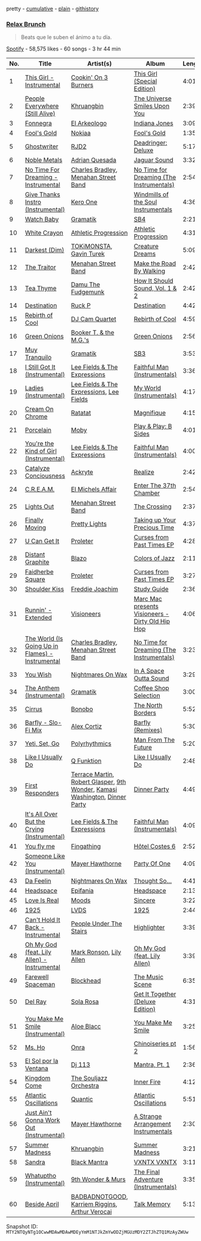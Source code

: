 pretty - [cumulative](/playlists/cumulative/37i9dQZF1DWVqFWv4EZA70.md) - [plain](/playlists/plain/37i9dQZF1DWVqFWv4EZA70) - [githistory](https://github.githistory.xyz/mackorone/spotify-playlist-archive/blob/main/playlists/plain/37i9dQZF1DWVqFWv4EZA70)

### [Relax Brunch](https://open.spotify.com/playlist/37i9dQZF1DWVqFWv4EZA70)

> Beats que le suben el ánimo a tu día.

[Spotify](https://open.spotify.com/user/spotify) - 58,575 likes - 60 songs - 3 hr 44 min

| No. | Title | Artist(s) | Album | Length |
|---|---|---|---|---|
| 1 | [This Girl \- Instrumental](https://open.spotify.com/track/5i7UCAOx9N6F6LIuVtEpRP) | [Cookin' On 3 Burners](https://open.spotify.com/artist/726MxZBpkxnnoKl6aN7mmj) | [This Girl \(Special Edition\)](https://open.spotify.com/album/5cHvz35TwKvzmdald8wL8E) | 4:01 |
| 2 | [People Everywhere \(Still Alive\)](https://open.spotify.com/track/2OQ1V0e2O56AeIo4ywuYKF) | [Khruangbin](https://open.spotify.com/artist/2mVVjNmdjXZZDvhgQWiakk) | [The Universe Smiles Upon You](https://open.spotify.com/album/2OPcQNLP8DQVumD8kBRAH3) | 2:39 |
| 3 | [Fonnegra](https://open.spotify.com/track/1NlcTmZSe7Nbd1KClwmx51) | [El Arkeologo](https://open.spotify.com/artist/6IB7haQdDZM6rdSssVRHre) | [Indiana Jones](https://open.spotify.com/album/0Zzv3eEsc54Szwm8CrZjd6) | 3:09 |
| 4 | [Fool's Gold](https://open.spotify.com/track/2qMOAJmGCJhUOJoZhtPAIb) | [Nokiaa](https://open.spotify.com/artist/0ikgHu560bYMZOOXFQnRLN) | [Fool's Gold](https://open.spotify.com/album/0fn9HuJ6H8wuIW4a1Yt9uH) | 1:35 |
| 5 | [Ghostwriter](https://open.spotify.com/track/5Nn2Dj7OQsGL6pgQ9iIzPp) | [RJD2](https://open.spotify.com/artist/1O3ZOjqFLEnbpZexcRjocn) | [Deadringer: Deluxe](https://open.spotify.com/album/7DmNwRBDJRUEFUlk3oa2Aj) | 5:17 |
| 6 | [Noble Metals](https://open.spotify.com/track/5Yy17GXyBXDe1W01tXRu8H) | [Adrian Quesada](https://open.spotify.com/artist/07YivsJVCrmhhjzBcBtMGv) | [Jaguar Sound](https://open.spotify.com/album/0G4ZUqUhs6LMEiZ6ADc6bX) | 3:32 |
| 7 | [No Time For Dreaming \- Instrumental](https://open.spotify.com/track/6FEESiC65oKkgebXZlPc5J) | [Charles Bradley](https://open.spotify.com/artist/462T0buQ5ScBUQCRpodDRf), [Menahan Street Band](https://open.spotify.com/artist/1PryMSya1JnSAlcwYawCxp) | [No Time for Dreaming \(The Instrumentals\)](https://open.spotify.com/album/52Ad1j9o1wFWUj8DRul2sL) | 2:54 |
| 8 | [Give Thanks Instro \(Instrumental\)](https://open.spotify.com/track/1tJ0cJiI2hSY05InPQc93p) | [Kero One](https://open.spotify.com/artist/5EXuZB9s9F3ezkS7zpV8d1) | [Windmills of the Soul Instrumentals](https://open.spotify.com/album/21J9q0qN5O76XkGVUQLsM9) | 4:36 |
| 9 | [Watch Baby](https://open.spotify.com/track/6hg7Re7Eu6MfAd33G6KOKa) | [Gramatik](https://open.spotify.com/artist/179BpmLkQCRIoU68Co80f5) | [SB4](https://open.spotify.com/album/0bLCkwjclcyYzC7CxTXnFa) | 2:21 |
| 10 | [White Crayon](https://open.spotify.com/track/3a1CnmO9A2hb1B42dMTxel) | [Athletic Progression](https://open.spotify.com/artist/2BBIIe7eBYThLcIrZGZb3I) | [Athletic Progression](https://open.spotify.com/album/3DPTrgC3Ee2cZN6lUGWdaq) | 4:31 |
| 11 | [Darkest \(Dim\)](https://open.spotify.com/track/548HwuXDxj3wxRu45e0uf8) | [TOKiMONSTA](https://open.spotify.com/artist/3VwKSHAfgzV1DOHV0aANCI), [Gavin Turek](https://open.spotify.com/artist/17czHqI0Lwj2V3htvm8afG) | [Creature Dreams](https://open.spotify.com/album/2n2lsJowrhccWUuDU66cmm) | 5:09 |
| 12 | [The Traitor](https://open.spotify.com/track/1bZH8L8V2m454tdcSPEIl7) | [Menahan Street Band](https://open.spotify.com/artist/1PryMSya1JnSAlcwYawCxp) | [Make the Road By Walking](https://open.spotify.com/album/6wdxaAC6P7f6w05QadHFcB) | 2:42 |
| 13 | [Tea Thyme](https://open.spotify.com/track/2APXQ9ONhqK1GDexegeSdv) | [Damu The Fudgemunk](https://open.spotify.com/artist/7Mws36yO3takBR2WMsXOkM) | [How It Should Sound, Vol\. 1 & 2](https://open.spotify.com/album/5KIoOhlCq4pWV9aupB97KU) | 2:42 |
| 14 | [Destination](https://open.spotify.com/track/3Yw5a8qoFLRI6syccll9av) | [Ruck P](https://open.spotify.com/artist/0SIxAAknV8iR2jHcQJ9Sfn) | [Destination](https://open.spotify.com/album/0tvnTrH77t7WwR59Ww6PP2) | 4:42 |
| 15 | [Rebirth of Cool](https://open.spotify.com/track/4aNsaULjrRRMUPXP9IcDEa) | [DJ Cam Quartet](https://open.spotify.com/artist/0DkOD427BCfr11yQVvfqU9) | [Rebirth of Cool](https://open.spotify.com/album/4Qs2QGM0QfiQnnQwc032Z1) | 4:59 |
| 16 | [Green Onions](https://open.spotify.com/track/4fQMGlCawbTkH9yPPZ49kP) | [Booker T\. & the M.G.'s](https://open.spotify.com/artist/2vDV0T8sxx2ENnKXds75e5) | [Green Onions](https://open.spotify.com/album/2aGFVLz0oQPa3uxCfq9lcU) | 2:56 |
| 17 | [Muy Tranquilo](https://open.spotify.com/track/6O7qFEXmLQcOsV37wrgJDz) | [Gramatik](https://open.spotify.com/artist/179BpmLkQCRIoU68Co80f5) | [SB3](https://open.spotify.com/album/6zRPOKKIiUEQPGYnLoavVj) | 3:53 |
| 18 | [I Still Got It \(Instrumental\)](https://open.spotify.com/track/1Fq9IQT0vGQrCQ0DsQtQuz) | [Lee Fields & The Expressions](https://open.spotify.com/artist/2bToe6WyGvADJftreuXh2K) | [Faithful Man \(Instrumentals\)](https://open.spotify.com/album/1mtrVXhx0JBuv53GqqJbiG) | 3:36 |
| 19 | [Ladies \(Instrumental\)](https://open.spotify.com/track/1SGQDxceZAPK4IWffYCw8c) | [Lee Fields & The Expressions](https://open.spotify.com/artist/2bToe6WyGvADJftreuXh2K), [Lee Fields](https://open.spotify.com/artist/3MAzDpqE01xyUmzNsc0Ee0) | [My World \(Instrumentals\)](https://open.spotify.com/album/3SFxXvZr27fS5fpOWPckrI) | 4:17 |
| 20 | [Cream On Chrome](https://open.spotify.com/track/0yzfkTH0QKIAYVeTex1NKJ) | [Ratatat](https://open.spotify.com/artist/57dN52uHvrHOxijzpIgu3E) | [Magnifique](https://open.spotify.com/album/5bFeGIVw5pGnLamK7eVSef) | 4:15 |
| 21 | [Porcelain](https://open.spotify.com/track/5fJAYWoFgXm26HLNViFiUh) | [Moby](https://open.spotify.com/artist/3OsRAKCvk37zwYcnzRf5XF) | [Play & Play: B Sides](https://open.spotify.com/album/724hO8VLcKOz9b0y18wA8c) | 4:01 |
| 22 | [You're the Kind of Girl \(Instrumental\)](https://open.spotify.com/track/6gZkoHTufo7bTuMHFyppWv) | [Lee Fields & The Expressions](https://open.spotify.com/artist/2bToe6WyGvADJftreuXh2K) | [Faithful Man \(Instrumentals\)](https://open.spotify.com/album/1mtrVXhx0JBuv53GqqJbiG) | 4:00 |
| 23 | [Catalyze Conciousness](https://open.spotify.com/track/0ZStPeLfNLMH1EacArPO5W) | [Ackryte](https://open.spotify.com/artist/54xP4Co5hBxt3KDOeF9WqA) | [Realize](https://open.spotify.com/album/2WGk8lQFbPpRdecsNUCVlQ) | 2:42 |
| 24 | [C.R.E.A.M.](https://open.spotify.com/track/4bJ7tMJqfYmkKgCYzaaG4B) | [El Michels Affair](https://open.spotify.com/artist/0cLrgpG3pW4MX4nD8h6qCc) | [Enter The 37th Chamber](https://open.spotify.com/album/7ylTeGpMy2RbFDMGSnYjX5) | 2:54 |
| 25 | [Lights Out](https://open.spotify.com/track/5aqR0sE4AVaycHGVVjoZmx) | [Menahan Street Band](https://open.spotify.com/artist/1PryMSya1JnSAlcwYawCxp) | [The Crossing](https://open.spotify.com/album/1MY3VMNUb73QNJhZB92uGB) | 2:37 |
| 26 | [Finally Moving](https://open.spotify.com/track/3WS7spXVlbeC5kjePmHMQW) | [Pretty Lights](https://open.spotify.com/artist/4iVhFmG8YCCEHANGeUUS9q) | [Taking up Your Precious Time](https://open.spotify.com/album/5E5U9ckjlBvJ3qkNAAqESY) | 4:37 |
| 27 | [U Can Get It](https://open.spotify.com/track/7hgCSM590WO7HC02mgnXvh) | [Proleter](https://open.spotify.com/artist/5dCpFeKxLbycrnsjWZjha8) | [Curses from Past Times EP](https://open.spotify.com/album/5se7J0zVDdu3lH5dcw3ael) | 4:28 |
| 28 | [Distant Graphite](https://open.spotify.com/track/0mP794DC011KhYyhqwy8rQ) | [Blazo](https://open.spotify.com/artist/089rQ02K5KBRF0XRYcQ9LX) | [Colors of Jazz](https://open.spotify.com/album/4O4EW5fWTbGuI3wl2uVCQ0) | 2:11 |
| 29 | [Faidherbe Square](https://open.spotify.com/track/2hHNFmRgj2KUCeCcJH0QLP) | [Proleter](https://open.spotify.com/artist/5dCpFeKxLbycrnsjWZjha8) | [Curses from Past Times EP](https://open.spotify.com/album/5se7J0zVDdu3lH5dcw3ael) | 3:27 |
| 30 | [Shoulder Kiss](https://open.spotify.com/track/3ZB4h7rWKKIMC06EzFiuE9) | [Freddie Joachim](https://open.spotify.com/artist/0GgkfnO3Bu2CFn65ZH31TF) | [Study Guide](https://open.spotify.com/album/46LudqPGBEIX9l8FlVqe9x) | 2:36 |
| 31 | [Runnin' \- Extended](https://open.spotify.com/track/6x0fMgsxvhpiOspnhykuF2) | [Visioneers](https://open.spotify.com/artist/1PjrwJuTm8jNItVJ1GDrrD) | [Marc Mac presents Visioneers \- Dirty Old Hip Hop](https://open.spotify.com/album/7ytasfSaRrQtKyjkiiYibW) | 4:06 |
| 32 | [The World \(Is Going Up in Flames\) \- Instrumental](https://open.spotify.com/track/7dBvMFSY8mABXn4Cmq4y5g) | [Charles Bradley](https://open.spotify.com/artist/462T0buQ5ScBUQCRpodDRf), [Menahan Street Band](https://open.spotify.com/artist/1PryMSya1JnSAlcwYawCxp) | [No Time for Dreaming \(The Instrumentals\)](https://open.spotify.com/album/52Ad1j9o1wFWUj8DRul2sL) | 3:23 |
| 33 | [You Wish](https://open.spotify.com/track/6G6M4fl2I0eqEQnzyTwR8m) | [Nightmares On Wax](https://open.spotify.com/artist/4tNxq9NGKTKaX8OkZBLgf0) | [In A Space Outta Sound](https://open.spotify.com/album/0SoMbQsPZTM8iA6HB5GSkg) | 3:29 |
| 34 | [The Anthem \(Instrumental\)](https://open.spotify.com/track/39WiivO5yDqfhHFXsREqCE) | [Gramatik](https://open.spotify.com/artist/179BpmLkQCRIoU68Co80f5) | [Coffee Shop Selection](https://open.spotify.com/album/2Du6CyEJh7uk7nfiGATB1r) | 3:00 |
| 35 | [Cirrus](https://open.spotify.com/track/2lJ4d8MCT6ZlDRHKJ1br14) | [Bonobo](https://open.spotify.com/artist/0cmWgDlu9CwTgxPhf403hb) | [The North Borders](https://open.spotify.com/album/7sN6lCgPf1rbZYmA3edMKv) | 5:52 |
| 36 | [Barfly \- Slo\-Fi Mix](https://open.spotify.com/track/6Cq5rm1CEQcXV1bWXmL8Vq) | [Alex Cortiz](https://open.spotify.com/artist/484XUhtQMjzHZhvU0FrjCX) | [Barfly \(Remixes\)](https://open.spotify.com/album/5quziiwWuBP5sIPMqthYgm) | 5:30 |
| 37 | [Yeti, Set, Go](https://open.spotify.com/track/6BaQQK0ICJFPECwhUDkCZC) | [Polyrhythmics](https://open.spotify.com/artist/43pamwJj22NKepRqNeS412) | [Man From The Future](https://open.spotify.com/album/2eEieeGRF7ra1277V8buvn) | 5:20 |
| 38 | [Like I Usually Do](https://open.spotify.com/track/4PHqFuq0cfUP8LblrwcBaK) | [Q Funktion](https://open.spotify.com/artist/603l2mkaHaV6uvQKfuh1B3) | [Like I Usually Do](https://open.spotify.com/album/1p5jDeVqSrZvhPZiJ20Xbl) | 2:48 |
| 39 | [First Responders](https://open.spotify.com/track/1ux778Ljln0QEitz2fB4PH) | [Terrace Martin](https://open.spotify.com/artist/7MNEVabc4cs19CbzAFZmXz), [Robert Glasper](https://open.spotify.com/artist/5cM1PvItlR21WUyBnsdMcn), [9th Wonder](https://open.spotify.com/artist/4s8ZGMVf3OiPktSP4ulpqU), [Kamasi Washington](https://open.spotify.com/artist/6HQYnRM4OzToCYPpVBInuU), [Dinner Party](https://open.spotify.com/artist/6p70iKebfMSl8zbkiEwOtS) | [Dinner Party](https://open.spotify.com/album/4Wq9dC08uEtSuGc8mFwC3r) | 4:49 |
| 40 | [It's All Over But the Crying \(Instrumental\)](https://open.spotify.com/track/1WrQreMyy7L97MUSdS01xu) | [Lee Fields & The Expressions](https://open.spotify.com/artist/2bToe6WyGvADJftreuXh2K) | [Faithful Man \(Instrumentals\)](https://open.spotify.com/album/1mtrVXhx0JBuv53GqqJbiG) | 4:09 |
| 41 | [You fly me](https://open.spotify.com/track/5R4q6bsvAChmt1icAE1EWh) | [Fingathing](https://open.spotify.com/artist/7l9MYefk0544OMaA9wIPDW) | [Hôtel Costes 6](https://open.spotify.com/album/1VxdV8gGNW9JAdZ7yak3c0) | 2:52 |
| 42 | [Someone Like You \(Instrumental\)](https://open.spotify.com/track/64GFQFCscymlV0uCbo4qlu) | [Mayer Hawthorne](https://open.spotify.com/artist/4d53BMrRlQkrQMz5d59f2O) | [Party Of One](https://open.spotify.com/album/7za7wEUn5JAq6yKC2SEbnj) | 4:09 |
| 43 | [Da Feelin](https://open.spotify.com/track/2eV5tSdlAqNQIHRzHUMsXe) | [Nightmares On Wax](https://open.spotify.com/artist/4tNxq9NGKTKaX8OkZBLgf0) | [Thought So…](https://open.spotify.com/album/6eRbwkfRJkEWTdNQ7NL3rT) | 4:41 |
| 44 | [Headspace](https://open.spotify.com/track/6CkTv37VYslWD9igy0pVDG) | [Epifania](https://open.spotify.com/artist/47OYz3d3DvnXpfaJ7i0z6b) | [Headspace](https://open.spotify.com/album/1hEyaZG3Y4JqrJhWtZMEtz) | 2:13 |
| 45 | [Love Is Real](https://open.spotify.com/track/2jc8OuPiEPg8T5DhsiRmfk) | [Moods](https://open.spotify.com/artist/14uVJsPC4DByeuD0cq36ez) | [Sincere](https://open.spotify.com/album/0ZQYqKHB95vUfquyaFgJUW) | 3:22 |
| 46 | [1925](https://open.spotify.com/track/3navZS9goNH9MlBiKD1E6V) | [LVDS](https://open.spotify.com/artist/1bchORmrFrz4QUD9JhVm8s) | [1925](https://open.spotify.com/album/02JcbHQKbM8u2wRO5WHaOe) | 2:44 |
| 47 | [Can't Hold It Back \- Instrumental](https://open.spotify.com/track/0TK3fh9LH2OGfex6ns2gP2) | [People Under The Stairs](https://open.spotify.com/artist/0av074qUwLn5eyzwqoq3xh) | [Highlighter](https://open.spotify.com/album/4ZZOgZ1MOnTrN3X6bIOEIW) | 3:39 |
| 48 | [Oh My God \(feat\. Lily Allen\) \- Instrumental](https://open.spotify.com/track/3WQIsoZw1ozbE7KW0C7gfW) | [Mark Ronson](https://open.spotify.com/artist/3hv9jJF3adDNsBSIQDqcjp), [Lily Allen](https://open.spotify.com/artist/13saZpZnCDWOI9D4IJhp1f) | [Oh My God \(feat\. Lily Allen\)](https://open.spotify.com/album/4J086EMlr6bwo4E4o93vvP) | 3:39 |
| 49 | [Farewell Spaceman](https://open.spotify.com/track/2LH8eZOTAp4spvNCuLvZ8V) | [Blockhead](https://open.spotify.com/artist/7bHm3B3jJju0q9FUdOgp3b) | [The Music Scene](https://open.spotify.com/album/4i0QEXwMps7KIuVq5PBckJ) | 6:35 |
| 50 | [Del Ray](https://open.spotify.com/track/6wk7xDBvxOB9mC58mAiHtI) | [Sola Rosa](https://open.spotify.com/artist/5IppRAquE7RQdE9YmCKJ52) | [Get It Together \(Deluxe Edition\)](https://open.spotify.com/album/4cUzBfvfHSs6fTR7zYiHja) | 4:31 |
| 51 | [You Make Me Smile \(Instrumental\)](https://open.spotify.com/track/71On3WSmjDOUD9Jct2bzYc) | [Aloe Blacc](https://open.spotify.com/artist/0id62QV2SZZfvBn9xpmuCl) | [You Make Me Smile](https://open.spotify.com/album/24UTCXhd9ITgPpSuIkrrxM) | 3:25 |
| 52 | [Ms\. Ho](https://open.spotify.com/track/6Ns2JyCa5xtANadq8gJ67u) | [Onra](https://open.spotify.com/artist/2sAlo7Fey5cqBk5WJILSd8) | [Chinoiseries pt 2](https://open.spotify.com/album/74ZSI0MFZgtgBn3SL7JyZO) | 1:56 |
| 53 | [El Sol por la Ventana](https://open.spotify.com/track/6jo4enDzLZjNaod4zmgzXc) | [Dj 113](https://open.spotify.com/artist/4HSmtHHiNWzGZRxxvk7nPG) | [Mantra, Pt\. 1](https://open.spotify.com/album/1EQMjvDq41T3p6iiq0Kx7H) | 2:36 |
| 54 | [Kingdom Come](https://open.spotify.com/track/5uhJnZd0m9Xz3GafDeMJxK) | [The Souljazz Orchestra](https://open.spotify.com/artist/0MiCOT2cVYso39XSskiUUo) | [Inner Fire](https://open.spotify.com/album/2w28yTFohFkW0UnIGKqLdY) | 4:12 |
| 55 | [Atlantic Oscillations](https://open.spotify.com/track/4c0MBMraTqhHafXnATV1st) | [Quantic](https://open.spotify.com/artist/5ZMwoAjeDtLJ0XRwRTgaK8) | [Atlantic Oscillations](https://open.spotify.com/album/7m3CyxNH2qJ5COtYLC7PPp) | 5:51 |
| 56 | [Just Ain't Gonna Work Out \(Instrumental\)](https://open.spotify.com/track/7MeO1sSTghy5NxaHollaBx) | [Mayer Hawthorne](https://open.spotify.com/artist/4d53BMrRlQkrQMz5d59f2O) | [A Strange Arrangement Instrumentals](https://open.spotify.com/album/0SCHTqgDoJLPPvPF6Kut6z) | 2:30 |
| 57 | [Summer Madness](https://open.spotify.com/track/7fpiYh33Xph4OPj8gS8jL0) | [Khruangbin](https://open.spotify.com/artist/2mVVjNmdjXZZDvhgQWiakk) | [Summer Madness](https://open.spotify.com/album/2g0Mwf7ujbQmtZzMAhiCkp) | 3:21 |
| 58 | [Sandra](https://open.spotify.com/track/7o2RSn34h4bvZdMWA0NoFo) | [Black Mantra](https://open.spotify.com/artist/1tBlcYKEE7iWjaZ8O9nEf5) | [VXNTX VXNTX](https://open.spotify.com/album/7xFQHkRtycWyYZ4O4fbP9l) | 3:11 |
| 59 | [Whatuptho \(Instrumental\)](https://open.spotify.com/track/3cEBPjgsxmelctGjeaB7wY) | [9th Wonder & Murs](https://open.spotify.com/artist/3tf9lKXejZeU5gzGvRK5zj) | [The Final Adventure \(Instrumentals\)](https://open.spotify.com/album/0z0rbyEtYkisRJBja0FmRk) | 3:35 |
| 60 | [Beside April](https://open.spotify.com/track/4fyklTEI49emJVhsgUxl6g) | [BADBADNOTGOOD](https://open.spotify.com/artist/65dGLGjkw3UbddUg2GKQoZ), [Karriem Riggins](https://open.spotify.com/artist/6e7BQ0gM6o8ecMXRZkXxlZ), [Arthur Verocai](https://open.spotify.com/artist/1tP3R35TdPW8BMwmTPOoVZ) | [Talk Memory](https://open.spotify.com/album/594yqwr1MOvVX0UBnOWftY) | 5:13 |

Snapshot ID: `MTY2NTQyNTg1OCwwMDAwMDAwMDEyYmM1NTJkZmYwODZjMGUzMDY2ZTJhZTQ1MzAyZWUw`
